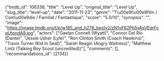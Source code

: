 {"tmdb_id": 106339, "title": "Level Up", "original_title": "Level Up", "slug_title": "level-up", "date": "2011-11-23", "genre": "T\u00e9l\u00e9film / Com\u00e9die / Familial / Fantastique", "score": "5.0/10", "synopsis": "", "image": "https://image.tmdb.org/t/p/w185_and_h278_bestv2/zN1vF62Pb5yAsVEqrFcqUtpndA8.jpg", "actors": ["Gaelan Connell (Wyatt)", "Connor Del Rio (Dante)", "Jessie Usher (Lyle)", "Ron Clinton Smith (Coach Hawkins)", "Travis Turner (Kid In Seat)", "Sarah Reagin (Angry Waitress)", "Matthew Lintz (Talking Boy Scout (uncredited))"], "comments": [], "recommandations_id": [2134]}